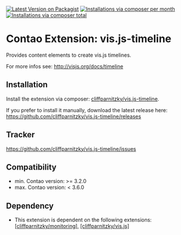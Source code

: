 [![Latest Version on Packagist](http://img.shields.io/packagist/v/cliffparnitzky/vis.js-timeline.svg?style=flat)](https://packagist.org/packages/cliffparnitzky/vis.js-timeline)
[![Installations via composer per month](http://img.shields.io/packagist/dm/cliffparnitzky/vis.js-timeline.svg?style=flat)](https://packagist.org/packages/cliffparnitzky/vis.js-timeline)
[![Installations via composer total](http://img.shields.io/packagist/dt/cliffparnitzky/vis.js-timeline.svg?style=flat)](https://packagist.org/packages/cliffparnitzky/vis.js-timeline)

Contao Extension: vis.js-timeline
=================================

Provides content elements to create vis.js timelines.

For more infos see: http://visjs.org/docs/timeline


Installation
------------

Install the extension via composer: [cliffparnitzky/vis.js-timeline](https://packagist.org/packages/cliffparnitzky/vis.js-timeline).

If you prefer to install it manually, download the latest release here: https://github.com/cliffparnitzky/vis.js-timeline/releases


Tracker
-------

https://github.com/cliffparnitzky/vis.js-timeline/issues


Compatibility
-------------

- min. Contao version: >= 3.2.0
- max. Contao version: <  3.6.0


Dependency
----------

- This extension is dependent on the following extensions: [[cliffparnitzky/monitoring]](https://packagist.org/packages/cliffparnitzky/monitoring), [[cliffparnitzky/vis.js]](https://packagist.org/packages/cliffparnitzky/vis.js)